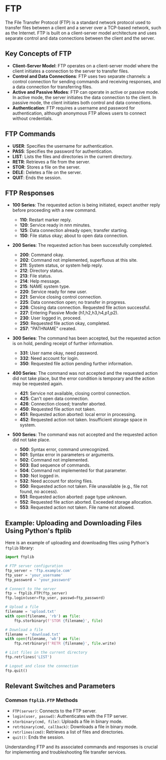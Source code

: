 # FTP

The File Transfer Protocol (FTP) is a standard network protocol used to transfer files between a client and a server over a TCP-based network, such as the Internet. FTP is built on a client-server model architecture and uses separate control and data connections between the client and the server.

## Key Concepts of FTP

- **Client-Server Model**: FTP operates on a client-server model where the client initiates a connection to the server to transfer files.
- **Control and Data Connections**: FTP uses two separate channels: a control connection for sending commands and receiving responses, and a data connection for transferring files.
- **Active and Passive Modes**: FTP can operate in active or passive mode. In active mode, the server initiates the data connection to the client. In passive mode, the client initiates both control and data connections.
- **Authentication**: FTP requires a username and password for authentication, although anonymous FTP allows users to connect without credentials.

## FTP Commands

- **USER**: Specifies the username for authentication.
- **PASS**: Specifies the password for authentication.
- **LIST**: Lists the files and directories in the current directory.
- **RETR**: Retrieves a file from the server.
- **STOR**: Stores a file on the server.
- **DELE**: Deletes a file on the server.
- **QUIT**: Ends the session.

## FTP Responses

- **100 Series**: The requested action is being initiated, expect another reply before proceeding with a new command.
    - **110**: Restart marker reply.
    - **120**: Service ready in nnn minutes.
    - **125**: Data connection already open; transfer starting.
    - **150**: File status okay; about to open data connection.

- **200 Series**: The requested action has been successfully completed.
    - **200**: Command okay.
    - **202**: Command not implemented, superfluous at this site.
    - **211**: System status, or system help reply.
    - **212**: Directory status.
    - **213**: File status.
    - **214**: Help message.
    - **215**: NAME system type.
    - **220**: Service ready for new user.
    - **221**: Service closing control connection.
    - **225**: Data connection open; no transfer in progress.
    - **226**: Closing data connection. Requested file action successful.
    - **227**: Entering Passive Mode (h1,h2,h3,h4,p1,p2).
    - **230**: User logged in, proceed.
    - **250**: Requested file action okay, completed.
    - **257**: "PATHNAME" created.

- **300 Series**: The command has been accepted, but the requested action is on hold, pending receipt of further information.
    - **331**: User name okay, need password.
    - **332**: Need account for login.
    - **350**: Requested file action pending further information.

- **400 Series**: The command was not accepted and the requested action did not take place, but the error condition is temporary and the action may be requested again.
    - **421**: Service not available, closing control connection.
    - **425**: Can't open data connection.
    - **426**: Connection closed; transfer aborted.
    - **450**: Requested file action not taken.
    - **451**: Requested action aborted: local error in processing.
    - **452**: Requested action not taken. Insufficient storage space in system.

- **500 Series**: The command was not accepted and the requested action did not take place.
    - **500**: Syntax error, command unrecognized.
    - **501**: Syntax error in parameters or arguments.
    - **502**: Command not implemented.
    - **503**: Bad sequence of commands.
    - **504**: Command not implemented for that parameter.
    - **530**: Not logged in.
    - **532**: Need account for storing files.
    - **550**: Requested action not taken. File unavailable (e.g., file not found, no access).
    - **551**: Requested action aborted: page type unknown.
    - **552**: Requested file action aborted. Exceeded storage allocation.
    - **553**: Requested action not taken. File name not allowed.

## Example: Uploading and Downloading Files Using Python's ftplib

Here is an example of uploading and downloading files using Python's `ftplib` library:

```python
import ftplib

# FTP server configuration
ftp_server = 'ftp.example.com'
ftp_user = 'your_username'
ftp_password = 'your_password'

# Connect to the server
ftp = ftplib.FTP(ftp_server)
ftp.login(user=ftp_user, passwd=ftp_password)

# Upload a file
filename = 'upload.txt'
with open(filename, 'rb') as file:
    ftp.storbinary(f'STOR {filename}', file)

# Download a file
filename = 'download.txt'
with open(filename, 'wb') as file:
    ftp.retrbinary(f'RETR {filename}', file.write)

# List files in the current directory
ftp.retrlines('LIST')

# Logout and close the connection
ftp.quit()
```

## Relevant Switches and Parameters

### Common `ftplib.FTP` Methods
- `FTP(server)`: Connects to the FTP server.
- `login(user, passwd)`: Authenticates with the FTP server.
- `storbinary(cmd, file)`: Uploads a file in binary mode.
- `retrbinary(cmd, callback)`: Downloads a file in binary mode.
- `retrlines(cmd)`: Retrieves a list of files and directories.
- `quit()`: Ends the session.

Understanding FTP and its associated commands and responses is crucial for implementing and troubleshooting file transfer services.
